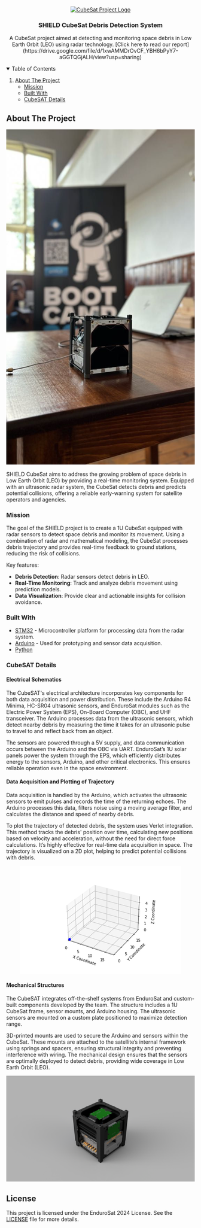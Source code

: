 <!-- PROJECT LOGO -->
<br />
<p align="center">
  <a href="https://github.com/PaulZeroOne/EnduroSAT">
    <img src="https://www.nanosats.eu/img/org/thumb3/thumbnail_EnduroSat_horLogo_main@2x_1-min.png" alt="CubeSat Project Logo">
  </a>

  <h3 align="center">SHIELD CubeSat Debris Detection System</h3>

  <p align="center">
    A CubeSat project aimed at detecting and monitoring space debris in Low Earth Orbit (LEO) using radar technology. [Click here to read our report](https://drive.google.com/file/d/1xwAMMDrOvCF_YBH6bPyY7-aGGTQGjALH/view?usp=sharing)

  </p>

<!-- TABLE OF CONTENTS -->
<details open="open">
  <summary>Table of Contents</summary>
  <ol>
    <li>
      <a href="#about-the-project">About The Project</a>
      <ul>
        <li><a href="#mission">Mission</a></li>
        <li><a href="#built-with">Built With</a></li>
        <li><a href="#cubesat-details">CubeSAT Details</a></li>
      </ul>
    </li>
  </ol>
</details>

<!-- ABOUT THE PROJECT -->
## About The Project

<p align="center">
  <img src="https://github.com/PaulZeroOne/EnduroSAT/raw/master/images/CubeSAT.jpg" alt="CubeSat Prototype Image" style="object-fit: cover; max-width: 100%;">
</p>

SHIELD CubeSat aims to address the growing problem of space debris in Low Earth Orbit (LEO) by providing a real-time monitoring system. Equipped with an ultrasonic radar system, the CubeSat detects debris and predicts potential collisions, offering a reliable early-warning system for satellite operators and agencies.

### Mission
The goal of the SHIELD project is to create a 1U CubeSat equipped with radar sensors to detect space debris and monitor its movement. Using a combination of radar and mathematical modeling, the CubeSat processes debris trajectory and provides real-time feedback to ground stations, reducing the risk of collisions.

Key features:
- **Debris Detection**: Radar sensors detect debris in LEO.
- **Real-Time Monitoring**: Track and analyze debris movement using prediction models.
- **Data Visualization**: Provide clear and actionable insights for collision avoidance.

### Built With

* [STM32](https://www.st.com/en/microcontrollers-microprocessors/stm32-32-bit-arm-cortex-mcus.html) - Microcontroller platform for processing data from the radar system.
* [Arduino](https://www.arduino.cc) - Used for prototyping and sensor data acquisition.
* [Python](https://www.python.org)

### CubeSAT Details

#### Electrical Schematics
The CubeSAT's electrical architecture incorporates key components for both data acquisition and power distribution. These include the Arduino R4 Minima, HC-SR04 ultrasonic sensors, and EnduroSat modules such as the Electric Power System (EPS), On-Board Computer (OBC), and UHF transceiver. The Arduino processes data from the ultrasonic sensors, which detect nearby debris by measuring the time it takes for an ultrasonic pulse to travel to and reflect back from an object.

The sensors are powered through a 5V supply, and data communication occurs between the Arduino and the OBC via UART. EnduroSat’s 1U solar panels power the system through the EPS, which efficiently distributes energy to the sensors, Arduino, and other critical electronics. This ensures reliable operation even in the space environment.

#### Data Acquisition and Plotting of Trajectory
Data acquisition is handled by the Arduino, which activates the ultrasonic sensors to emit pulses and records the time of the returning echoes. The Arduino processes this data, filters noise using a moving average filter, and calculates the distance and speed of nearby debris.

To plot the trajectory of detected debris, the system uses Verlet integration. This method tracks the debris' position over time, calculating new positions based on velocity and acceleration, without the need for direct force calculations. It’s highly effective for real-time data acquisition in space. The trajectory is visualized on a 2D plot, helping to predict potential collisions with debris.

<p align="center">
  <img src="https://github.com/PaulZeroOne/EnduroSAT/raw/master/images/ballistic_trajectory_predicted.gif" alt="Ballistic Trajectory Prediction" style="max-width: 100%;">
</p>

#### Mechanical Structures
The CubeSAT integrates off-the-shelf systems from EnduroSat and custom-built components developed by the team. The structure includes a 1U CubeSat frame, sensor mounts, and Arduino housing. The ultrasonic sensors are mounted on a custom plate positioned to maximize detection range.

3D-printed mounts are used to secure the Arduino and sensors within the CubeSat. These mounts are attached to the satellite’s internal framework using springs and spacers, ensuring structural integrity and preventing interference with wiring. The mechanical design ensures that the sensors are optimally deployed to detect debris, providing wide coverage in Low Earth Orbit (LEO).

<p align="center">
  <img src="https://github.com/PaulZeroOne/EnduroSAT/raw/master/images/Assemb_3.3_(1)_2024-Aug-05_11-04-50AM-000_CustomizedView37173395950.png" alt="CubeSat Mechanical Assembly" style="max-width: 100%;">
</p>

## License
This project is licensed under the EnduroSat 2024 License. See the [LICENSE](./LICENSE) file for more details.
